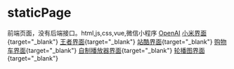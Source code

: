 # staticPage
前端页面，没有后端接口。html,js,css,vue,微信小程序
[OpenAI](javascript:window.open('https://openai.com'))
[小米界面](https://484869326.github.io/staticPage/小米/){target="_blank"}
[王者界面](https://484869326.github.io/staticPage/王者/){target="_blank"}
[站酷界面](https://484869326.github.io/staticPage/站酷/){target="_blank"}
[购物车界面](https://484869326.github.io/staticPage/shoppingCart/shopping.html){target="_blank"}
[自制播放器界面](https://484869326.github.io/staticPage/video/video.html){target="_blank"}
[轮播图界面](https://484869326.github.io/staticPage/swiper){target="_blank"}

